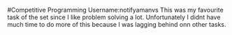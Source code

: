 #Competitive Programming
Username:notifyamanvs
This was my favourite task of the set since I like problem solving a lot. Unfortunately I didnt have much time to do more of this because I was lagging behind onn other tasks.
